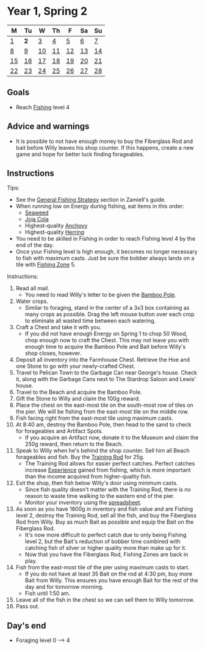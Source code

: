 # Year 1, Spring 2

| M                          | Tu                        | W                         | Th                        | F                         | Sa                        | Su                        |
| -------------------------- | ------------------------- | ------------------------- | ------------------------- |-------------------------- | ------------------------- | ------------------------- |
| [1](year-1-spring-1.md)    | **2**                     | [3](year-1-spring-3.md)   | [4](year-1-spring-4.md)   | [5](year-1-spring-5.md)   | [6](year-1-spring-6.md)   | [7](year-1-spring-7.md)   |
| [8](year-1-spring-8.md)    | [9](year-1-spring-9.md)   | [10](year-1-spring-10.md) | [11](year-1-spring-11.md) | [12](year-1-spring-12.md) | [13](year-1-spring-13.md) | [14](year-1-spring-14.md) |
| [15](year-1-spring-15.md)  | [16](year-1-spring-16.md) | [17](year-1-spring-17.md) | [18](year-1-spring-18.md) | [19](year-1-spring-19.md) | [20](year-1-spring-20.md) | [21](year-1-spring-21.md) |
| [22](year-1-spring-22.md)  | [23](year-1-spring-23.md) | [24](year-1-spring-24.md) | [25](year-1-spring-25.md) | [26](year-1-spring-26.md) | [27](year-1-spring-27.md) | [28](year-1-spring-28.md) |

## Goals

- Reach [Fishing](https://stardewvalleywiki.com/Fishing) level 4

## Advice and warnings

- It is possible to not have enough money to buy the Fiberglass Rod and bait before Willy leaves his shop counter. If this happens, create a new game and hope for better luck finding forageables.

## Instructions

Tips:

- See the [General Fishing Strategy](https://github.com/Zamiell/stardew-valley/blob/master/Min-Max_Guide.md#general-fishing-strategy) section in Zamiell's guide.
- When running low on Energy during fishing, eat items in this order:
  - [Seaweed](https://stardewvalleywiki.com/Seaweed)
  - [Joja Cola](https://stardewvalleywiki.com/Joja_Cola)
  - Highest-quality [Anchovy](https://stardewvalleywiki.com/Anchovy)
  - Highest-quality [Herring](https://stardewvalleywiki.com/Herring)
- You need to be skilled in Fishing in order to reach Fishing level 4 by the end of the day.
- Once your Fishing level is high enough, it becomes no longer necessary to fish with maximum casts. Just be sure the bobber always lands on a tile with [Fishing Zone](https://stardewvalleywiki.com/Fishing#Fishing_Zone) 5.

Instructions:

1. Read all mail.
   - You need to read Willy's letter to be given the [Bamboo Pole](https://stardewvalleywiki.com/Bamboo_Pole).
2. Water crops.
   - Similar to foraging, stand in the center of a 3x3 box containing as many crops as possible. Drag the left mouse button over each crop to eliminate all wasted time between each watering.
3. Craft a Chest and take it with you.
   - If you did not have enough Energy on Spring 1 to chop 50 Wood, chop enough now to craft the Chest. This may not leave you with enough time to acquire the Bamboo Pole and Bait before Willy's shop closes, however.
4. Deposit all inventory into the Farmhouse Chest. Retrieve the Hoe and one Stone to go with your newly-crafted Chest.
5. Travel to Pelican Town to the Garbage Can near George's house. Check it, along with the Garbage Cans next to The Stardrop Saloon and Lewis' house.
6. Travel to the Beach and acquire the Bamboo Pole.
7. Gift the Stone to Willy and claim the 100g reward.
8. Place the chest on the east-most tile on the south-most row of tiles on the pier. We will be fishing from the east-most tile on the middle row.
9. Fish facing right from the east-most tile using maximum casts.
10. At 8:40 am, destroy the Bamboo Pole, then head to the sand to check for forageables and Artifact Spots.
    - If you acquire an Artifact now, donate it to the Museum and claim the 250g reward, then return to the Beach.
11. Speak to Willy when he's behind the shop counter. Sell him all Beach forageables and fish. Buy the [Training Rod](https://stardewvalleywiki.com/Training_Rod) for 25g.
    - The Training Rod allows for easier perfect catches. Perfect catches increase [Experience](https://stardewvalleywiki.com/Skills) gained from fishing, which is more important than the income acquired from higher-quality fish.
12. Exit the shop, then fish below Willy's door using minimum casts.
    - Since fish quality doesn't matter with the Training Rod, there is no reason to waste time walking to the eastern end of the pier.
    - Monitor your inventory using the [spreadsheet](spreadsheet.md).
13. As soon as you have 1800g in inventory and fish value and are Fishing level 2, destroy the Training Rod, sell all the fish, and buy the Fiberglass Rod from Willy. Buy as much Bait as possible and equip the Bait on the Fiberglass Rod.
    - It's now more difficult to perfect catch due to only being Fishing level 2, but the Bait's reduction of bobber time combined with catching fish of silver or higher quality more than make up for it.
    - Now that you have the Fiberglass Rod, Fishing Zones are back in play.
14. Fish from the east-most tile of the pier using maximum casts to start.
    - If you do not have at least 35 Bait on the rod at 4:30 pm, buy more Bait from Willy. This ensures you have enough Bait for the rest of the day and for tomorrow morning.
    - Fish until 1:50 am.
15. Leave all of the fish in the chest so we can sell them to Willy tomorrow.
16. Pass out.

## Day's end

- Foraging level 0 ⟶ 4
